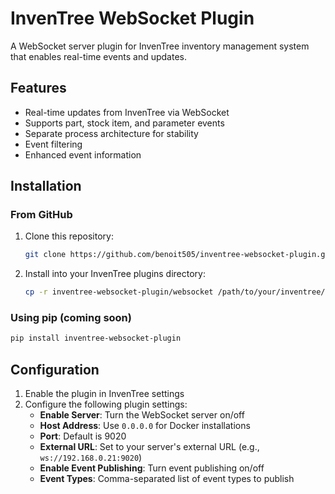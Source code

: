 # InvenTree WebSocket Plugin

A WebSocket server plugin for InvenTree inventory management system that enables real-time events and updates.

## Features

- Real-time updates from InvenTree via WebSocket
- Supports part, stock item, and parameter events
- Separate process architecture for stability
- Event filtering
- Enhanced event information

## Installation

### From GitHub

1. Clone this repository:
   ```bash
   git clone https://github.com/benoit505/inventree-websocket-plugin.git
   ```

2. Install into your InvenTree plugins directory:
   ```bash
   cp -r inventree-websocket-plugin/websocket /path/to/your/inventree/plugins/
   ```

### Using pip (coming soon)

```bash
pip install inventree-websocket-plugin
```

## Configuration

1. Enable the plugin in InvenTree settings
2. Configure the following plugin settings:
   - **Enable Server**: Turn the WebSocket server on/off
   - **Host Address**: Use `0.0.0.0` for Docker installations
   - **Port**: Default is 9020
   - **External URL**: Set to your server's external URL (e.g., `ws://192.168.0.21:9020`)
   - **Enable Event Publishing**: Turn event publishing on/off
   - **Event Types**: Comma-separated list of event types to publish
